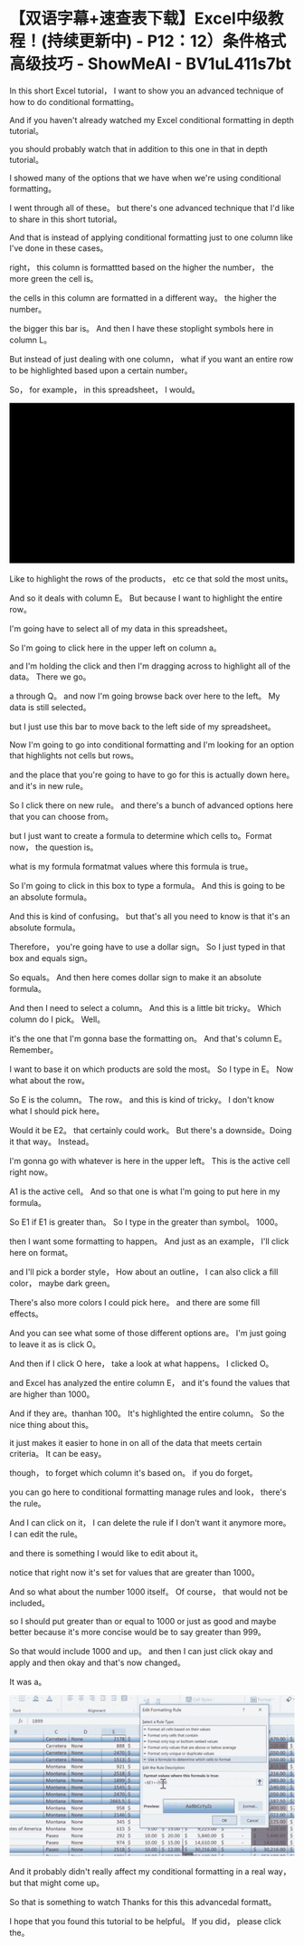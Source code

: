 # 【双语字幕+速查表下载】Excel中级教程！(持续更新中) - P12：12）条件格式高级技巧 - ShowMeAI - BV1uL411s7bt

In this short Excel tutorial， I want to show you an advanced technique of how to do conditional formatting。

 And if you haven't already watched my Excel conditional formatting in depth tutorial。

 you should probably watch that in addition to this one in that in depth tutorial。

 I showed many of the options that we have when we're using conditional formatting。

 I went through all of these。 but there's one advanced technique that I'd like to share in this short tutorial。

 And that is instead of applying conditional formatting just to one column like I've done in these cases。

 right， this column is formattted based on the higher the number， the more green the cell is。

 the cells in this column are formatted in a different way。 the higher the number。

 the bigger this bar is。 And then I have these stoplight symbols here in column L。

 But instead of just dealing with one column， what if you want an entire row to be highlighted based upon a certain number。

 So， for example， in this spreadsheet， I would。

![](img/95bf71e8e35f8024fe96f9b9303399cb_1.png)

Like to highlight the rows of the products， etc ce that sold the most units。

 And so it deals with column E。 But because I want to highlight the entire row。

 I'm going have to select all of my data in this spreadsheet。

 So I'm going to click here in the upper left on column a。

 and I'm holding the click and then I'm dragging across to highlight all of the data。 There we go。

 a through Q。 and now I'm going browse back over here to the left。 My data is still selected。

 but I just use this bar to move back to the left side of my spreadsheet。

 Now I'm going to go into conditional formatting and I'm looking for an option that highlights not cells but rows。

 and the place that you're going to have to go for this is actually down here。 and it's in new rule。

 So I click there on new rule。 and there's a bunch of advanced options here that you can choose from。

 but I just want to create a formula to determine which cells to。Format now， the question is。

 what is my formula formatmat values where this formula is true。

 So I'm going to click in this box to type a formula。 And this is going to be an absolute formula。

 And this is kind of confusing。 but that's all you need to know is that it's an absolute formula。

 Therefore， you're going have to use a dollar sign。 So I just typed in that box and equals sign。

 So equals。 And then here comes dollar sign to make it an absolute formula。

 And then I need to select a column。 And this is a little bit tricky。 Which column do I pick。 Well。

 it's the one that I'm gonna base the formatting on。 And that's column E。 Remember。

 I want to base it on which products are sold the most。 So I type in E。 Now what about the row。

 So E is the column。 The row。 and this is kind of tricky。 I don't know what I should pick here。

 Would it be E2。 that certainly could work。 But there's a downside。Doing it that way。 Instead。

 I'm gonna go with whatever is here in the upper left。 This is the active cell right now。

 A1 is the active cell。 And so that one is what I'm going to put here in my formula。

 So E1 if E1 is greater than。 So I type in the greater than symbol。 1000。

 then I want some formatting to happen。 And just as an example， I'll click here on format。

 and I'll pick a border style， How about an outline， I can also click a fill color， maybe dark green。

 There's also more colors I could pick here。 and there are some fill effects。

 And you can see what some of those different options are。 I'm just going to leave it as is click O。

 And then if I click O here， take a look at what happens。 I clicked O。

 and Excel has analyzed the entire column E， and it's found the values that are higher than 1000。

 And if they are。thanhan 100。 It's highlighted the entire column。 So the nice thing about this。

 it just makes it easier to hone in on all of the data that meets certain criteria。 It can be easy。

 though， to forget which column it's based on。 if you do forget。

 you can go here to conditional formatting manage rules and look， there's the rule。

 And I can click on it， I can delete the rule if I don't want it anymore more。 I can edit the rule。

 and there is something I would like to edit about it。

 notice that right now it's set for values that are greater than 1000。

 And so what about the number 1000 itself。 Of course， that would not be included。

 so I should put greater than or equal to 1000 or just as good and maybe better because it's more concise would be to say greater than 999。

 So that would include 1000 and up。 and then I can just click okay and apply and then okay and that's now changed。

 It was a。

![](img/95bf71e8e35f8024fe96f9b9303399cb_3.png)

And it probably didn't really affect my conditional formatting in a real way， but that might come up。

 So that is something to watch Thanks for this this advancedal formatt。

 I hope that you found this tutorial to be helpful。 If you did， please click the。

